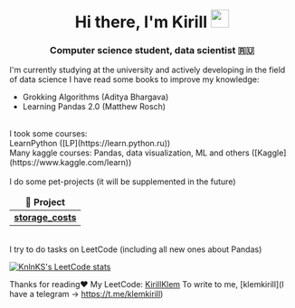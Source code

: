 <h1 align="center">Hi there, I'm Kirill</a> 
<img src="https://github.com/blackcater/blackcater/raw/main/images/Hi.gif" height="32"/></h1>
<h3 align="center">Computer science student, data scientist 🇷🇺</h3>

I'm currently studying at the university and actively developing in the field of data science
I have read some books to improve my knowledge:
* Grokking Algorithms (Aditya Bhargava)
* Learning Pandas 2.0 (Matthew Rosch)
<br>
I took some courses: <br>
LearnPython ([LP](https://learn.python.ru)) <br>
Many kaggle courses: Pandas, data visualization, ML and others ([Kaggle](https://www.kaggle.com/learn))
<br>
<br>
I do some pet-projects (it will be supplemented in the future)
<table>
  <thead align="center">
    <tr border: none;>
      <td><b>📘 Project</b></td>
    </tr>
  </thead>
  <tbody>
    <tr>
      <td><a href="https://github.com/KirillKlem/storage_costs"><b>storage_costs</b></a></td>
    </tr>
  </tbody>
</table>

<br>
I try to do tasks on LeetCode (including all new ones about Pandas) <br>

[![KnlnKS's LeetCode stats](https://leetcode-stats-six.vercel.app/api?username=KlemKirill)](https://github.com/madushadhanushka/github-readme)

Thanks for reading❤️
My LeetCode: [KirillKlem](https://leetcode.com/KlemKirill/)
To write to me, [klemkirill](I have a telegram -> https://t.me/klemkirill)

<!--


- 🔭 I’m currently working on ...
- 🌱 I’m currently learning ...
- 👯 I’m looking to collaborate on ...
- 🤔 I’m looking for help with ...
- 💬 Ask me about ...
- 📫 How to reach me: ...
- 😄 Pronouns: ...
- ⚡ Fun fact: ...
-->
